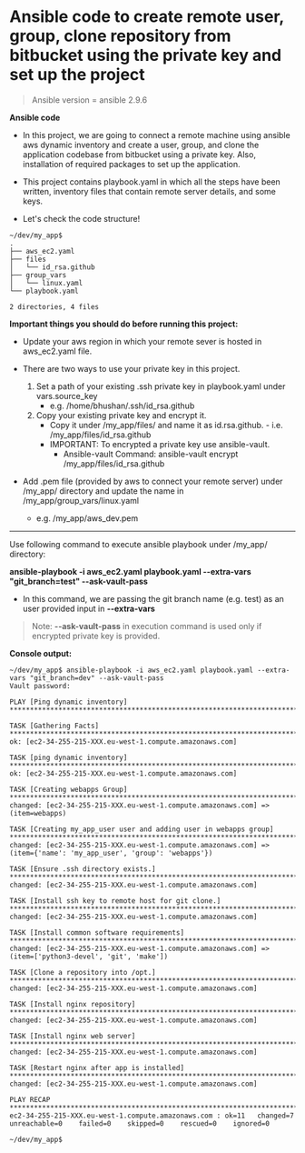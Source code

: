 # Ansible code to create remote user, group, clone repository from bitbucket using the private key and set up the project

>Ansible version = ansible 2.9.6

**Ansible code**
- In this project, we are going to connect a remote machine using ansible aws dynamic inventory and create a user, group, and clone the application codebase from bitbucket using a private key. Also, installation of required packages to set up the application.
- This project contains playbook.yaml in which all the steps have been written, inventory files that contain remote server details, and some keys.
 
- Let's check the code structure!

```
~/dev/my_app$
.
├── aws_ec2.yaml
├── files
│   └── id_rsa.github
├── group_vars
│   └── linux.yaml
└── playbook.yaml

2 directories, 4 files
```

**Important things you should do before running this project:**

  - Update your aws region in which your remote sever is hosted in aws_ec2.yaml file.
  - There are two ways to use your private key in this project.
      1. Set a path of your existing .ssh private key in playbook.yaml under vars.source_key
          - e.g. /home/bhushan/.ssh/id_rsa.github
      2. Copy your existing private key and encrypt it.
          - Copy it under /my_app/files/ and name it as id.rsa.github. - i.e. /my_app/files/id_rsa.github
          - IMPORTANT: To encrypted a private key use ansible-vault.
              - Ansible-vault Command: ansible-vault encrypt /my_app/files/id_rsa.github

  - Add .pem file (provided by aws to connect your remote server) under /my_app/ directory and update the name in /my_app/group_vars/linux.yaml
      - e.g. /my_app/aws_dev.pem
-----------------------------------------------------------------------------------------------------
Use following command to execute ansible playbook under /my_app/ directory:

  **ansible-playbook -i aws_ec2.yaml playbook.yaml --extra-vars "git_branch=test" --ask-vault-pass**
  - In this command, we are passing the git branch name (e.g. test) as an user provided input in **--extra-vars**
>Note: **--ask-vault-pass** in execution command is used only if encrypted private key is provided.
    


**Console output:**
```
~/dev/my_app$ ansible-playbook -i aws_ec2.yaml playbook.yaml --extra-vars "git_branch=dev" --ask-vault-pass
Vault password: 

PLAY [Ping dynamic inventory] *************************************************************************************************************************************************************************************

TASK [Gathering Facts] ********************************************************************************************************************************************************************************************
ok: [ec2-34-255-215-XXX.eu-west-1.compute.amazonaws.com]

TASK [ping dynamic inventory] *************************************************************************************************************************************************************************************
ok: [ec2-34-255-215-XXX.eu-west-1.compute.amazonaws.com]

TASK [Creating webapps Group] *************************************************************************************************************************************************************************************
changed: [ec2-34-255-215-XXX.eu-west-1.compute.amazonaws.com] => (item=webapps)

TASK [Creating my_app_user user and adding user in webapps group] *************************************************************************************************************************************************
changed: [ec2-34-255-215-XXX.eu-west-1.compute.amazonaws.com] => (item={'name': 'my_app_user', 'group': 'webapps'})

TASK [Ensure .ssh directory exists.] ******************************************************************************************************************************************************************************
changed: [ec2-34-255-215-XXX.eu-west-1.compute.amazonaws.com]

TASK [Install ssh key to remote host for git clone.] **************************************************************************************************************************************************************
changed: [ec2-34-255-215-XXX.eu-west-1.compute.amazonaws.com]

TASK [Install common software requirements] ***********************************************************************************************************************************************************************
changed: [ec2-34-255-215-XXX.eu-west-1.compute.amazonaws.com] => (item=['python3-devel', 'git', 'make'])

TASK [Clone a repository into /opt.] ******************************************************************************************************************************************************************************
changed: [ec2-34-255-215-XXX.eu-west-1.compute.amazonaws.com]

TASK [Install nginx repository] ***********************************************************************************************************************************************************************************
changed: [ec2-34-255-215-XXX.eu-west-1.compute.amazonaws.com]

TASK [Install nginx web server] ***********************************************************************************************************************************************************************************
changed: [ec2-34-255-215-XXX.eu-west-1.compute.amazonaws.com]

TASK [Restart nginx after app is installed] ***********************************************************************************************************************************************************************
changed: [ec2-34-255-215-XXX.eu-west-1.compute.amazonaws.com]

PLAY RECAP ********************************************************************************************************************************************************************************************************
ec2-34-255-215-XXX.eu-west-1.compute.amazonaws.com : ok=11   changed=7    unreachable=0    failed=0    skipped=0    rescued=0    ignored=0   

~/dev/my_app$
```
